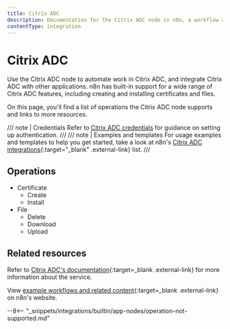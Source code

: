 ```yaml
---
title: Citrix ADC
description: Documentation for the Citrix ADC node in n8n, a workflow automation platform. Includes details of operations and configuration, and links to examples and credentials information.
contentType: integration
---
```


# Citrix ADC

Use the Citrix ADC node to automate work in Citrix ADC, and integrate Citrix ADC with other applications. n8n has built-in support for a wide range of Citrix ADC features, including creating and installing certificates and files.

On this page, you'll find a list of operations the Citrix ADC node supports and links to more resources.

/// note | Credentials
Refer to [Citrix ADC credentials](/integrations/builtin/credentials/citrixadc/) for guidance on setting up authentication. 
///
/// note | Examples and templates
For usage examples and templates to help you get started, take a look at n8n's [Citrix ADC integrations](https://n8n.io/integrations/citrix-adc/){:target="_blank" .external-link} list.
///

## Operations

* Certificate
	* Create
	* Install
* File
	* Delete
	* Download
	* Upload

## Related resources

Refer to [Citrix ADC's documentation](https://docs.citrix.com/en-us/citrix-adc/current-release/){:target=_blank .external-link} for more information about the service.

View [example workflows and related content](https://n8n.io/integrations/citrix-adc/){:target=_blank .external-link} on n8n's website.

--8<-- "_snippets/integrations/builtin/app-nodes/operation-not-supported.md"


